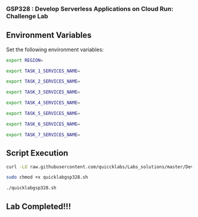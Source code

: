 ### GSP328 :  Develop Serverless Applications on Cloud Run: Challenge Lab 

## Environment Variables

Set the following environment variables:

```bash
export REGION=

export TASK_1_SERVICES_NAME=

export TASK_2_SERVICES_NAME=

export TASK_3_SERVICES_NAME=

export TASK_4_SERVICES_NAME=

export TASK_5_SERVICES_NAME=

export TASK_6_SERVICES_NAME=

export TASK_7_SERVICES_NAME=
```

## Script Execution



```bash
curl -LO raw.githubusercontent.com/quiccklabs/Labs_solutions/master/Develop%20Serverless%20Applications%20on%20Cloud%20Run%20Challenge%20Lab/quicklabgsp328.sh

sudo chmod +x quicklabgsp328.sh

./quicklabgsp328.sh
```

## Lab Completed!!!
